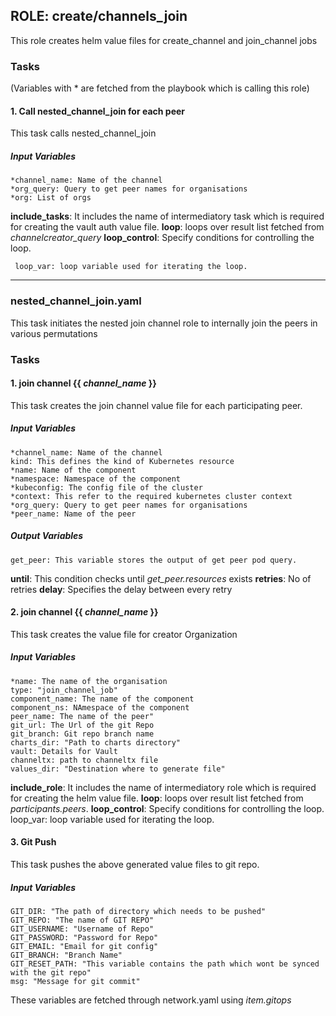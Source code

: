 ## ROLE: create/channels_join
 This role creates helm value files for create_channel and join_channel jobs

### Tasks
(Variables with * are fetched from the playbook which is calling this role)
#### 1. Call nested_channel_join for each peer
This task calls nested_channel_join
##### Input Variables
    *channel_name: Name of the channel
    *org_query: Query to get peer names for organisations
    *org: List of orgs
**include_tasks**: It includes the name of intermediatory task which is required for creating the vault auth value file.
**loop**: loops over result list fetched from *channelcreator_query*
**loop_control**: Specify conditions for controlling the loop.
    
     loop_var: loop variable used for iterating the loop.

------------
### nested_channel_join.yaml
This task initiates the nested join channel role to internally join the peers in various permutations

### Tasks
#### 1. join channel {{ *channel_name* }}
This task creates the join channel value file for each participating peer.
##### Input Variables

    *channel_name: Name of the channel
    kind: This defines the kind of Kubernetes resource
    *name: Name of the component 
    *namespace: Namespace of the component
    *kubeconfig: The config file of the cluster
    *context: This refer to the required kubernetes cluster context
    *org_query: Query to get peer names for organisations
    *peer_name: Name of the peer
##### Output Variables

    get_peer: This variable stores the output of get peer pod query.
	
  **until**: This condition checks until *get_peer.resources* exists
  **retries**: No of retries
  **delay**: Specifies the delay between every retry
  
#### 2. join channel {{ *channel_name* }}
This task creates the value file for creator Organization
##### Input Variables
    *name: The name of the organisation
    type: "join_channel_job"
    component_name: The name of the component
    component_ns: NAmespace of the component
    peer_name: The name of the peer"
    git_url: The Url of the git Repo
    git_branch: Git repo branch name
    charts_dir: "Path to charts directory"
    vault: Details for Vault
    channeltx: path to channeltx file
    values_dir: "Destination where to generate file"
**include_role**: It includes the name of intermediatory role which is required for creating the helm value file.
**loop**: loops over result list fetched from *participants.peers*.
**loop_control**: Specify conditions for controlling the loop.
    loop_var: loop variable used for iterating the loop.

#### 3. Git Push
This task pushes the above generated value files to git repo.
##### Input Variables
    GIT_DIR: "The path of directory which needs to be pushed"
    GIT_REPO: "The name of GIT REPO"
    GIT_USERNAME: "Username of Repo"
    GIT_PASSWORD: "Password for Repo"
    GIT_EMAIL: "Email for git config"
    GIT_BRANCH: "Branch Name"
    GIT_RESET_PATH: "This variable contains the path which wont be synced with the git repo"
    msg: "Message for git commit"
These variables are fetched through network.yaml using *item.gitops*

